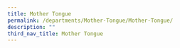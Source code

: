 ```yaml
---
title: Mother Tongue
permalink: /departments/Mother-Tongue/Mother-Tongue/
description: ""
third_nav_title: Mother Tongue
---
```

